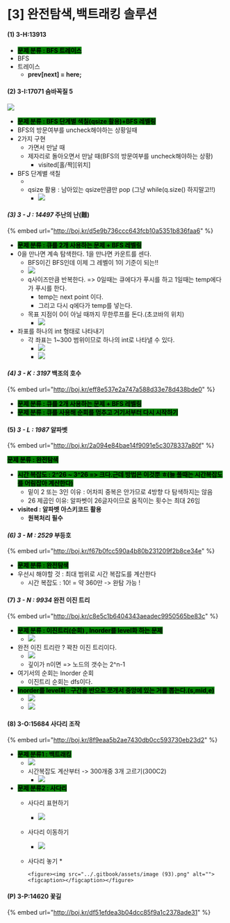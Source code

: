 # \[3] 완전탐색,백트래킹 솔루션

#### (1) 3-H:13913

* <mark style="background-color:green;">**문제 분류 : BFS 트레이스**</mark>
* BFS
* 트레이스
  * **prev\[next] = here;**

#### (2) 3-I:17071 숨바꼭질 5

![](<../.gitbook/assets/image (17).png>)

* <mark style="background-color:green;">**문제 분류 : BFS 단계별 색칠(qsize 활용)+BFS 레벨링**</mark>
* BFS의 방문여부를 uncheck해야하는 상황일때&#x20;
* 2가지 구현&#x20;
  * 가면서 만날 때
  * 제자리로 돌아오면서 만날 때(BFS의 방문여부를 uncheck해야하는 상황)
    * visited\[홀/짝]\[위치]
* BFS 단계별 색칠
  * <img src="../.gitbook/assets/image (19).png" alt="" data-size="original">
  * qsize 활용 : 남아있는 qsize만큼만 pop (그냥 while(q.size() 하지말고!!)
    * ![](<../.gitbook/assets/image (20).png>)

#### _(3) 3 - J : 14497_ 주난의 난(難)

{% embed url="http://boj.kr/d5e9b736ccc643fcb10a5351b836faa6" %}

* <mark style="background-color:green;">**문제 분류 : 큐를 2개 사용하는 문제 + BFS 레벨링**</mark>
* 0을 만나면 계속 탐색한다. 1을 만나면 카운트를 센다.
  * BFS이긴 BFS인데 이제 그 레벨이 1이 기준이 되는!!
  * ![](<../.gitbook/assets/image (31).png>)
  * q사이즈만큼 반복한다. => 0일때는 큐에다가 푸시를 하고 1일때는 temp에다가 푸시를 한다.
    * temp는 next point 이다.
    * 그리고 다시 q에다가 temp를 넣는다.
  * 목표 지점이 0이 아닐 때까지 무한루프를 돈다.(초코바의 위치)
    * ![](<../.gitbook/assets/image (34).png>)
* 좌표를 하나의 int 형태로 나타내기
  * 각 좌표는 1\~300 범위이므로 하나의 int로 나타낼 수 있다.
    * ![](<../.gitbook/assets/image (33).png>)
    * ![](<../.gitbook/assets/image (32).png>)

#### _(4) 3 - K : 3197_ 백조의 호수

{% embed url="http://boj.kr/eff8e537e2a747a588d33e78d438bde0" %}

* <mark style="background-color:green;">**문제 분류 : 큐를 2개 사용하는 문제 + BFS 레벨링**</mark>
* <mark style="background-color:green;">**문제 분류 : 큐를 사용해 순회를 멈추고 거기서부터 다시 시작하기**</mark>

#### (5) _3 - L : 1987_ 알파벳

{% embed url="http://boj.kr/2a094e84bae14f9091e5c3078337a80f" %}

<mark style="background-color:green;">**문제 분류 : 완전탐색**</mark>

* <mark style="background-color:green;">**시간 복잡도 :  2^26 \~ 3^26  => 크다.근데 방법은 이것뿐 ㅎ(늘 풀때는 시간복잡도를 어림잡아 계산한다)**</mark>
  * 밑이 2 또는 3인 이유 : 어차피 중복은 안가므로 4방향 다 탐색하지는 않음
  * 26 제곱인 이유: 알파벳이 26글자이므로 움직이는 횟수는 최대 26임
* **visited : 알파벳 아스키코드 활용**
  * **원복처리 필수**

#### _(6) 3 - M : 2529_ 부등호

{% embed url="http://boj.kr/f67b0fcc590a4b80b231209f2b8ce34e" %}

* <mark style="background-color:green;">**문제 분류 :  완전탐색**</mark>
* 우선시 해야할 것 : 최대 범위로 시간 복잡도를 계산한다
  * 시간 복잡도 : 10! = 약 360만 -> 완탐 가능 !

#### (7) _3 - N : 9934_ 완전 이진 트리

{% embed url="http://boj.kr/c8e5c1b6404343aeadec9950565be83c" %}

* <mark style="background-color:green;">**문제 분류 :  이진트리(순회) , Inorder를 level화 하는 문제**</mark>
  * ![](<../.gitbook/assets/image (63).png>)
* 완전 이진 트리란 ? 꽉찬 이진 트리이다.
  * ![](<../.gitbook/assets/image (62).png>)
  * 깊이가 n이면 => 노드의 갯수는 2^n-1
* 여기서의 순회는 Inorder 순회&#x20;
  * 이진트리 순회는 dfs이다.
* <mark style="background-color:green;">**Inorder를 level화 : 구간을 반으로 쪼개서 중앙에 있는 거를 뽑는다.(s,mid,e)**</mark>
  * ![](<../.gitbook/assets/image (64).png>)
  * ![](<../.gitbook/assets/image (65).png>)

#### (8) 3-O:15684 사다리 조작

{% embed url="http://boj.kr/8f9eaa5b2ae7430db0cc593730eb23d2" %}

* <mark style="background-color:green;">**문제 분류1 : 백트래킹**</mark>
  * ![](<../.gitbook/assets/image (5).png>)
  * 시간복잡도 계산부터 -> 300개중 3개 고르기(300C2)
    * ![](<../.gitbook/assets/image (4).png>)
* <mark style="background-color:green;">**문제 분류2 : 사다리**</mark>
  * 사다리 표현하기
    * ![](<../.gitbook/assets/image (8).png>)
  * 사다리 이동하기
    * ![](<../.gitbook/assets/image (92).png>)
  * 사다리 놓기
    *

        <figure><img src="../.gitbook/assets/image (93).png" alt=""><figcaption></figcaption></figure>



#### (P) 3-P:14620 꽃길

{% embed url="http://boj.kr/df51efdea3b04dcc85f9a1c2378ade31" %}
